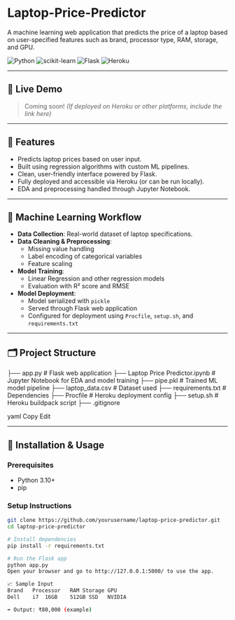 # Laptop-Price-Predictor
A machine learning web application that predicts the price of a laptop based on user-specified features such as brand, processor type, RAM, storage, and GPU.

![Python](https://img.shields.io/badge/Python-3.10-blue)
![scikit-learn](https://img.shields.io/badge/scikit--learn-1.2.2-orange)
![Flask](https://img.shields.io/badge/Flask-2.2.5-lightgrey)
![Heroku](https://img.shields.io/badge/Deployed-Heroku-purple)

---

## 🚀 Live Demo

> Coming soon! *(If deployed on Heroku or other platforms, include the link here)*

---

## 📌 Features

- Predicts laptop prices based on user input.
- Built using regression algorithms with custom ML pipelines.
- Clean, user-friendly interface powered by Flask.
- Fully deployed and accessible via Heroku (or can be run locally).
- EDA and preprocessing handled through Jupyter Notebook.

---

## 🧠 Machine Learning Workflow

- **Data Collection**: Real-world dataset of laptop specifications.
- **Data Cleaning & Preprocessing**:
  - Missing value handling
  - Label encoding of categorical variables
  - Feature scaling
- **Model Training**:
  - Linear Regression and other regression models
  - Evaluation with R² score and RMSE
- **Model Deployment**:
  - Model serialized with `pickle`
  - Served through Flask web application
  - Configured for deployment using `Procfile`, `setup.sh`, and `requirements.txt`

---

## 🗂️ Project Structure

├── app.py # Flask web application
├── Laptop Price Predictor.ipynb # Jupyter Notebook for EDA and model training
├── pipe.pkl # Trained ML model pipeline
├── laptop_data.csv # Dataset used
├── requirements.txt # Dependencies
├── Procfile # Heroku deployment config
├── setup.sh # Heroku buildpack script
├── .gitignore

yaml
Copy
Edit

---

## 🔧 Installation & Usage

### Prerequisites
- Python 3.10+
- pip

### Setup Instructions

```bash
git clone https://github.com/yourusername/laptop-price-predictor.git
cd laptop-price-predictor

# Install dependencies
pip install -r requirements.txt

# Run the Flask app
python app.py
Open your browser and go to http://127.0.0.1:5000/ to use the app.

📈 Sample Input
Brand	Processor	RAM	Storage	GPU
Dell	i7	16GB	512GB SSD	NVIDIA

➡️ Output: ₹80,000 (example)